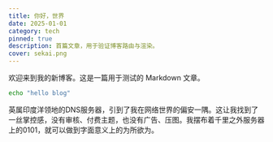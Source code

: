 ```yaml
---
title: 你好，世界
date: 2025-01-01
category: tech
pinned: true
description: 首篇文章，用于验证博客路由与渲染。
cover: sekai.png
---
```


欢迎来到我的新博客。这是一篇用于测试的 Markdown 文章。

```bash
echo "hello blog"
```

英属印度洋领地的DNS服务器，引到了我在网络世界的偏安一隅。这让我找到了一丝掌控感，没有审核、付费主题，也没有广告、压图。我摆布着千里之外服务器上的0101，就可以做到字面意义上的为所欲为。

